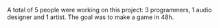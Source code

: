 A total of 5 people were working on this project: 3 programmers, 1 audio designer and 1 artist. The goal was to make a game in 48h.
